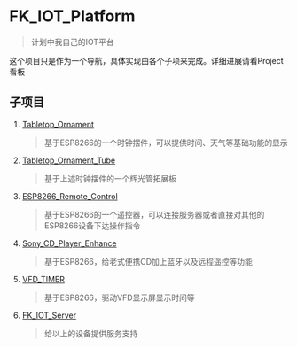 # FK_IOT_Platform

> 计划中我自己的IOT平台

这个项目只是作为一个导航，具体实现由各个子项来完成。详细进展请看Project看板

## 子项目

1. [Tabletop_Ornament](https://github.com/skyqin1999/Tabletop_Ornament)
    > 基于ESP8266的一个时钟摆件，可以提供时间、天气等基础功能的显示

2. [Tabletop_Ornament_Tube](https://github.com/skyqin1999/Tabletop_Ornament_Tube)
    > 基于上述时钟摆件的一个辉光管拓展板

3. [ESP8266_Remote_Control](https://github.com/skyqin1999/ESP8266_Remote_Control)
    > 基于ESP8266的一个遥控器，可以连接服务器或者直接对其他的ESP8266设备下达操作指令

4. [Sony_CD_Player_Enhance](https://github.com/skyqin1999/Sony_CD_Player_Enhance)
    > 基于ESP8266，给老式便携CD加上蓝牙以及远程遥控等功能

5. [VFD_TIMER](https://github.com/skyqin1999/VFD_TIMER)
    > 基于ESP8266，驱动VFD显示屏显示时间等

6. [FK_IOT_Server](https://github.com/skyqin1999/FK_IOT_Server)
    > 给以上的设备提供服务支持
